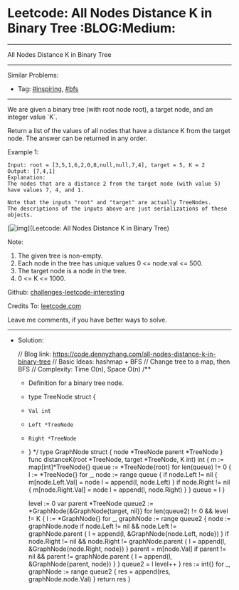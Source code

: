 # Leetcode: All Nodes Distance K in Binary Tree     :BLOG:Medium:


---

All Nodes Distance K in Binary Tree  

---

Similar Problems:  

-   Tag: [#inspiring](https://code.dennyzhang.com/tag/inspiring), [#bfs](https://code.dennyzhang.com/tag/bfs)

---

We are given a binary tree (with root node root), a target node, and an integer value \`K\`.  

Return a list of the values of all nodes that have a distance K from the target node.  The answer can be returned in any order.  

Example 1:  

    Input: root = [3,5,1,6,2,0,8,null,null,7,4], target = 5, K = 2
    Output: [7,4,1]
    Explanation: 
    The nodes that are a distance 2 from the target node (with value 5)
    have values 7, 4, and 1.
    
    Note that the inputs "root" and "target" are actually TreeNodes.
    The descriptions of the inputs above are just serializations of these objects.

[![img](//raw.githubusercontent.com/DennyZhang/challenges-leetcode-interesting/master/images/tree_distance.png)](Leetcode: All Nodes Distance K in Binary Tree)  

Note:  

1.  The given tree is non-empty.
2.  Each node in the tree has unique values 0 <= node.val <= 500.
3.  The target node is a node in the tree.
4.  0 <= K <= 1000.

Github: [challenges-leetcode-interesting](https://github.com/DennyZhang/challenges-leetcode-interesting/tree/master/all-nodes-distance-k-in-binary-tree)  

Credits To: [leetcode.com](https://leetcode.com/problems/all-nodes-distance-k-in-binary-tree/description/)  

Leave me comments, if you have better ways to solve.  

---

-   Solution:

    // Blog link: https://code.dennyzhang.com/all-nodes-distance-k-in-binary-tree
    // Basic Ideas: hashmap + BFS
    // Change tree to a map, then BFS
    // Complexity: Time O(n), Space O(n)
    /**
     * Definition for a binary tree node.
     * type TreeNode struct {
     *     Val int
     *     Left *TreeNode
     *     Right *TreeNode
     * }
     */
    type GraphNode struct {
        node *TreeNode
        parent *TreeNode
    }
    func distanceK(root *TreeNode, target *TreeNode, K int) int {
        m := map[int]*TreeNode{}
        queue := *TreeNode{root}
        for len(queue) != 0 {
            l := *TreeNode{}
            for _, node := range queue {
                if node.Left != nil {
                    m[node.Left.Val] = node
                    l = append(l, node.Left)
                }
                if node.Right != nil {
                    m[node.Right.Val] = node
                    l = append(l, node.Right)
                }
            }
            queue = l
        }
    
        level := 0
        var parent *TreeNode
        queue2 := *GraphNode{&GraphNode{target, nil}}
        for len(queue2) != 0 && level != K {
            l := *GraphNode{}
            for _, graphNode := range queue2 {
                node := graphNode.node
                if node.Left != nil && node.Left != graphNode.parent  {
                    l = append(l, &GraphNode{node.Left, node})
                }
                if node.Right != nil && node.Right != graphNode.parent {
                    l = append(l, &GraphNode{node.Right, node})
                }
                parent = m[node.Val]
                if parent != nil && parent != graphNode.parent {
                    l = append(l, &GraphNode{parent, node})
                }
            }
            queue2 = l
            level++
        }
        res := int{}
        for _, graphNode := range queue2 {
            res = append(res, graphNode.node.Val)
        }
        return res
    }